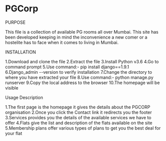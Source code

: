 # PGCorp
PURPOSE

This file is a collection of available PG rooms all over Mumbai. This site has been developed keeping in mind the inconvenience a new comer or a hostelite has to face when it comes to living in Mumbai. 

INSTALLATION 

1.Download and clone the file
2.Extract the file
3.Install Python v3.6
4.Go to command prompt 
5.Use command:- pip install django==1.9.1
6.Django_admin --version to verify installation
7.Change the directory to where you have extracted your file
8.Use command:- python manage.py runserver
9.Copy the local address to the browser
10.The homepage will be visible
   

Usage Description

1.The first page is the homepage it gives the details about the PGCORP organisation
2.Once you click the Contact link it redirects you the footer
3.Services provides you the details of the available services we have to offer
4.Flats give the list and description of the flats available on the site
5.Membership plans offer various types of plans to get you the best deal for your flat
